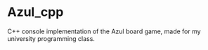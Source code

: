 # Azul_cpp

C++ console implementation of the Azul board game, made for my university programming class.

